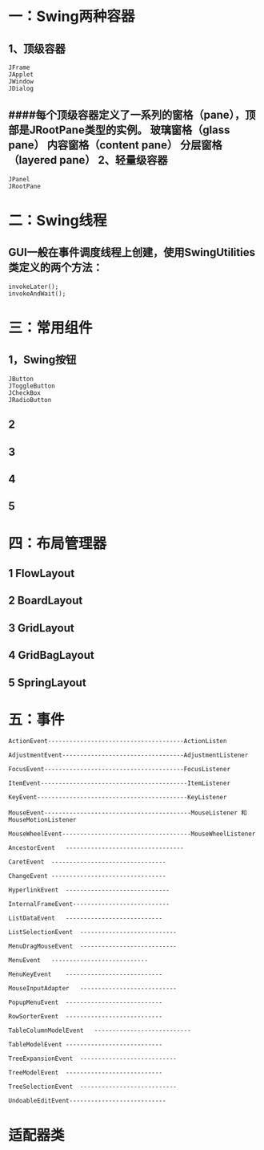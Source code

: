 一：Swing两种容器
============
1、顶级容器
----------
	JFrame
	JApplet
	JWindow
	JDialog
####每个顶级容器定义了一系列的窗格（pane），顶部是JRootPane类型的实例。
	玻璃窗格（glass pane）
	内容窗格（content pane）
	分层窗格（layered pane）
2、轻量级容器
-----------
	JPanel
	JRootPane
二：Swing线程
==========
GUI一般在事件调度线程上创建，使用SwingUtilities类定义的两个方法：
------
	invokeLater();
	invokeAndWait();
三：常用组件
============
1，Swing按钮
-------
	JButton
	JToggleButton
	JCheckBox
	JRadioButton
2
--------
3
---------
4
----------
5
----------
四：布局管理器
============
1 FlowLayout 
-----------
	
2 BoardLayout
------------
3 GridLayout
--------------
4 GridBagLayout
---------------
5 SpringLayout
--------------	
五：事件
========
	ActionEvent--------------------------------------ActionListen

	AdjustmentEvent----------------------------------AdjustmentListener

	FocusEvent---------------------------------------FocusListener

	ItemEvent-----------------------------------------ItemListener

	KeyEvent------------------------------------------KeyListener

	MouseEvent-----------------------------------------MouseListener 和 MouseMotionListener

	MouseWheelEvent------------------------------------MouseWheelListener

	AncestorEvent	---------------------------------

	CaretEvent	--------------------------------

	ChangeEvent	--------------------------------

	HyperlinkEvent	-----------------------------

	InternalFrameEvent---------------------------
	
	ListDataEvent	---------------------------

	ListSelectionEvent	---------------------------

	MenuDragMouseEvent	---------------------------

	MenuEvent	---------------------------

	MenuKeyEvent	---------------------------

	MouseInputAdapter	---------------------------

	PopupMenuEvent	---------------------------

	RowSorterEvent	---------------------------

	TableColumnModelEvent	---------------------------

	TableModelEvent	---------------------------

	TreeExpansionEvent	---------------------------

	TreeModelEvent	---------------------------

	TreeSelectionEvent	---------------------------

	UndoableEditEvent---------------------------

适配器类
===========